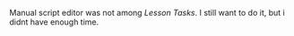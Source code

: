 Manual script editor was not among *Lesson Tasks*. I still want to do it,
but i didnt have enough time.